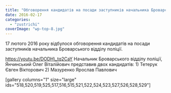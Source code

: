 ```yaml
---
title: "Обговорення кандидатів на посади заступників начальника Броварського відділу поліції"
date: 2016-02-17
categories: 
  - "zustrichi"
coverImage: "wp-top-8.jpg"
---
```


17 лютого 2016 року відбулося обговорення кандидатів на посади заступників начальника Броварського відділу поліції.<!--more-->

https://youtu.be/DODH\_tq2CaY Начальник Броварського відділу поліції, Янчинський Олег Віталійович представив двох кандидатів: 1) Тетерук Євген Вікторович 2) Мазуренко Ярослав Павлович

\[gallery columns="1" size="large" ids="518,520,519,525,517,516,515,521,522,524,523,527,526,528,529"\]
